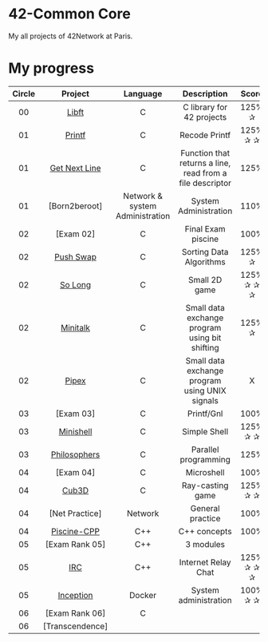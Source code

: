 # 42-Common Core
My all projects of 42Network at Paris. 

# My progress
|Circle | Project | Language | Description | Score | 
|:-----:|:-------:|:--------:|:-----------:|:-------:|
|00| [Libft](https://github.com/Athiebaut/Libft) | C | C library for 42 projects | 125% ✰ |
|01| [Printf](https://github.com/Athiebaut/Printf) | C | Recode Printf | 125% ✰ ✰ |
|01| [Get Next Line](https://github.com/Athiebaut/Get_Next_Line) | C | Function that returns a line, read from a file descriptor | 125% |
|01| [Born2beroot] | Network & system Administration | System Administration | 110% |
|02| [Exam 02] | C | Final Exam piscine | 100% |
|02| [Push Swap](https://github.com/Athiebaut/Push_swap) | C | Sorting Data Algorithms | 125% ✰ |
|02| [So Long](https://github.com/Athiebaut/So_long) | C | Small 2D game | 125% ✰ ✰ ✰ |
|02| [Minitalk](https://github.com/Athiebaut/MiniTalk) | C | Small data exchange program using bit shifting | 125% ✰ |
|02| [Pipex](https://github.com/Athiebaut/Pipex) | C | Small data exchange program using UNIX signals | X |
|03| [Exam 03] | C | Printf/Gnl | 100% |
|03| [Minishell](https://github.com/Athiebaut/Minishell) | C | Simple Shell | 125% ✰ ✰ |
|03| [Philosophers](https://github.com/Athiebaut/Philosophers) | C | Parallel programming | 125% |
|04| [Exam 04] | C | Microshell| 100% |
|04| [Cub3D](https://github.com/Athiebaut/Cub3d) | C | Ray-casting game | 125% ✰ ✰ |
|04| [Net Practice] | Network | General practice | 100% |
|04| [Piscine-CPP](https://github.com/Athiebaut/Piscine_CPP) | C++ | C++ concepts | 100% |
|05| [Exam Rank 05] | C++ | 3 modules |   |
|05| [IRC](https://github.com/Athiebaut/IRC) | C++ | Internet Relay Chat | 125% ✰ ✰ ✰ |
|05| [Inception]() | Docker | System administration | 100% ✰ ✰ |
|06| [Exam Rank 06] | C | | |
|06| [Transcendence] | | | |
